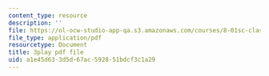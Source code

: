 ```yaml
---
content_type: resource
description: ''
file: https://ol-ocw-studio-app-qa.s3.amazonaws.com/courses/8-01sc-classical-mechanics-fall-2016/a1e45d633d5d67ac592851bdcf3c1a29_oOQmu6ICxg4.pdf
file_type: application/pdf
resourcetype: Document
title: 3play pdf file
uid: a1e45d63-3d5d-67ac-5928-51bdcf3c1a29
---
```

